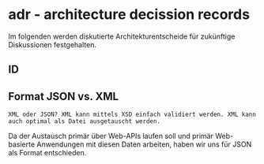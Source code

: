 # adr - architecture decission records

Im folgenden werden diskutierte Architekturentscheide für zukünftige Diskussionen festgehalten.

## ID

## Format JSON vs. XML

    XML oder JSON? XML kann mittels XSD einfach validiert werden. XML kann auch optimal als Datei ausgetauscht werden.

Da der Austausch primär über Web-APIs laufen soll und primär Web-basierte Anwendungen mit diesen Daten arbeiten, haben wir uns für JSON als Format entschieden.
